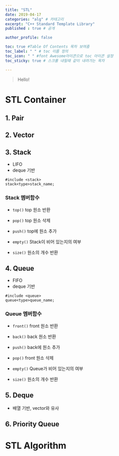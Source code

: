 ```yaml
---
title: "STL"
date: 2019-04-17
categories: "alg" # 카테고리
excerpt: "C++ Standard Template Library"
published : true # 공개

author_profile: false

toc: true #Table Of Contents 목차 보여줌
toc_label: " " # toc 이름 정의
toc_icon: " " #font Awesome아이콘으로 toc 아이콘 설정
toc_sticky: true # 스크롤 내릴때 같이 내려가는 목차

---
```


> Hello!

# STL Container

## 1. Pair

## 2. Vector

## 3. Stack

- LIFO
- deque 기반

~~~{c}
#include <stack>
stack<type>stack_name;
~~~


### Stack 멤버함수

- `top()` top 원소 반환


- `pop()` top 원소 삭제
- `push()` top에 원소 추가


- `empty()` Stack이 비어 있는지의 여부
- `size()` 원소의 개수 반환


## 4. Queue

- FIFO
- deque 기반

~~~{c}
#include <queue>
queue<type>queue_name;
~~~

### Queue 멤버함수

- `front()` front 원소 반환
- `back()` back 원소 반환


- `push()` back에 원소 추가
- `pop()` front 원소 삭제


- `empty()` Queue가 비어 있는지의 여부
- `size()` 원소의 개수 반환

## 5. Deque

- 배열 기반, vector와 유사

## 6. Priority Queue


# STL Algorithm
